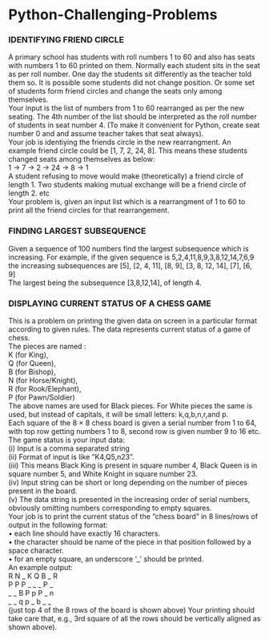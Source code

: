 # Python-Challenging-Problems

### IDENTIFYING FRIEND CIRCLE
A primary school has students with roll numbers 1 to 60 and also has seats with numbers 1 to 60 printed on them. Normally each student sits in the seat as per roll number. One day the students sit differently as the teacher told them so. It is possible some students did not change position. Or some set of students form friend circles and change the seats only among themselves. <br>
Your input is the list of numbers from 1 to 60 rearranged as per the new seating. The 4th number of the list should be interpreted as the roll number of students in seat number 4. (To make it convenient for Python, create seat number 0 and and assume teacher takes that seat always). <br>
Your job is identiying the friends circle in the new rearrangment. An example friend circle could be [1, 7, 2, 24, 8]. This means these students changed seats among themselves as below: <br>
1 → 7 → 2 → 24 → 8 → 1 <br>
A student refusing to move would make (theoretically) a friend circle of length 1. Two students making mutual exchange will be a friend circle of length 2. etc <br>
Your problem is, given an input list which is a rearrangment of 1 to 60 to print all the friend circles for that rearrangement.

### FINDING LARGEST SUBSEQUENCE
Given a sequence of 100 numbers find the largest subsequence which is increasing. For example, if the given sequence is 5,2,4,11,8,9,3,8,12,14,7,6,9 the increasing subsequences are
[5], [2, 4, 11], [8, 9], [3, 8, 12, 14], [7], [6, 9] <br>
The largest being the subsequence [3,8,12,14], of length 4.

### DISPLAYING CURRENT STATUS OF A CHESS GAME
This is a problem on printing the given data on screen in a particular format according to given rules. The data represents current status of a game of chess. <br>
The pieces are named : <br>
K (for King), <br>
Q (for Queen), <br>
B (for Bishop), <br>
N (for Horse/Knight), <br>
R (for Rook/Elephant), <br>
P (for Pawn/Soldier)<br>
The above names are used for Black pieces. For White pieces the same is used, but instead of capitals, it will be small letters: k,q,b,n,r,and p. <br>
Each square of the 8 × 8 chess board is given a serial number from 1 to 64, with top row getting numbers 1 to 8, second row is given number 9 to 16 etc. <br>
The game status is your input data: <br>
(i) Input is a comma separated string <br>
(ii) Format of input is like ”K4,Q5,n23”. <br>
(iii) This means Black King is present in square number 4, Black Queen is in square number 5, and White Knight in square number 23. <br>
(iv) Input string can be short or long depending on the number of pieces present in the board. <br>
(v) The data string is presented in the increasing order of serial numbers, obviously omitting numbers corresponding to empty squares. <br>
Your job is to print the current status of the “chess board” in 8 lines/rows of output in the following format:<br>
• each line should have exactly 16 characters. <br>
• the character should be name of the piece in that position followed by a space character. <br>
• for an empty square, an underscore ‘_’ should be printed. <br>
An example output:<br>
R N _ K Q B _ R <br>
P P P _ _ _ P _ <br>
_ _ B P p P _ n <br>
_ _ q p _ b _ _ <br>
(just top 4 of the 8 rows of the board is shown above) Your printing should take care that, e.g., 3rd square of all the rows should be vertically aligned as shown above).
